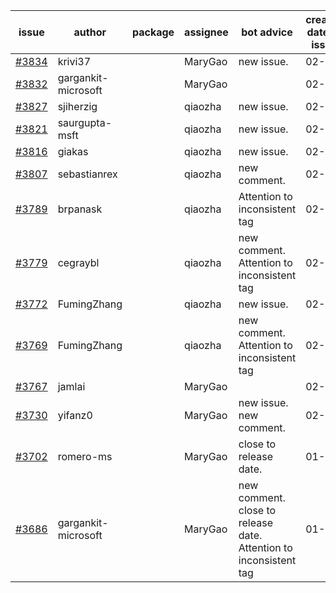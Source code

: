 | issue | author | package | assignee | bot advice | created date of issue | target release date | date from target |
| ------ | ------ | ------ | ------ | ------ | ------ | ------ | :-----: |
| [#3834](https://github.com/Azure/sdk-release-request/issues/3834) | krivi37 |  | MaryGao | new issue. | 02-22 | 03-24 |  |
| [#3832](https://github.com/Azure/sdk-release-request/issues/3832) | gargankit-microsoft |  | MaryGao |  | 02-21 | 03-24 |  |
| [#3827](https://github.com/Azure/sdk-release-request/issues/3827) | sjiherzig |  | qiaozha | new issue. | 02-17 | 03-24 |  |
| [#3821](https://github.com/Azure/sdk-release-request/issues/3821) | saurgupta-msft |  | qiaozha | new issue. | 02-16 | 03-24 |  |
| [#3816](https://github.com/Azure/sdk-release-request/issues/3816) | giakas |  | qiaozha | new issue. | 02-16 | 03-24 |  |
| [#3807](https://github.com/Azure/sdk-release-request/issues/3807) | sebastianrex |  | qiaozha | new comment. | 02-15 | 03-24 |  |
| [#3789](https://github.com/Azure/sdk-release-request/issues/3789) | brpanask |  | qiaozha | Attention to inconsistent tag | 02-14 | 03-24 |  |
| [#3779](https://github.com/Azure/sdk-release-request/issues/3779) | cegraybl |  | qiaozha | new comment. Attention to inconsistent tag | 02-13 | 03-24 |  |
| [#3772](https://github.com/Azure/sdk-release-request/issues/3772) | FumingZhang |  | qiaozha | new issue. | 02-13 | 03-24 |  |
| [#3769](https://github.com/Azure/sdk-release-request/issues/3769) | FumingZhang |  | qiaozha | new comment. Attention to inconsistent tag | 02-13 | 03-24 |  |
| [#3767](https://github.com/Azure/sdk-release-request/issues/3767) | jamlai |  | MaryGao |  | 02-10 | 03-24 |  |
| [#3730](https://github.com/Azure/sdk-release-request/issues/3730) | yifanz0 |  | MaryGao | new issue. new comment. | 02-01 | 03-07 |  |
| [#3702](https://github.com/Azure/sdk-release-request/issues/3702) | romero-ms |  | MaryGao | close to release date.  | 01-24 | 02-24 | 0 |
| [#3686](https://github.com/Azure/sdk-release-request/issues/3686) | gargankit-microsoft |  | MaryGao | new comment. close to release date.  Attention to inconsistent tag | 01-23 | 02-24 | 0 |
